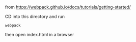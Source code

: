 from https://webpack.github.io/docs/tutorials/getting-started/

CD into this directory and run
```
webpack
```

then open index.html in a browser